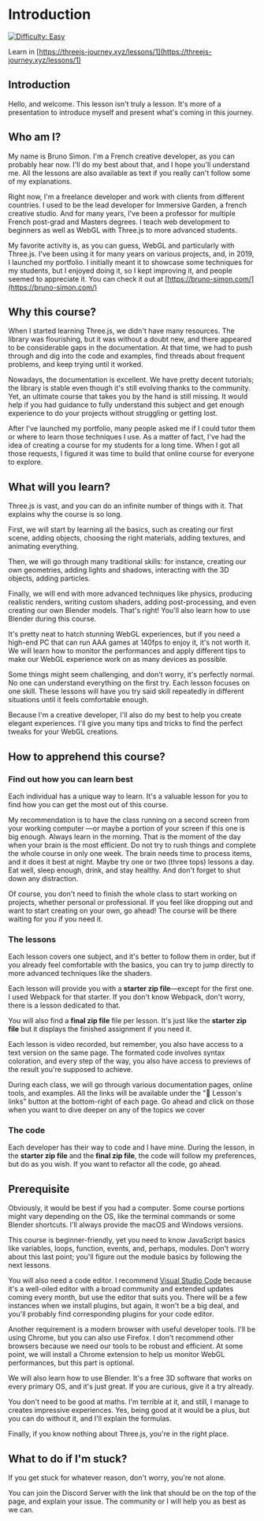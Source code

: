 # Introduction

[![Difficulty: Easy](https://img.shields.io/badge/Difficulty-Easy-brightgreen.svg)](https://shields.io)

Learn in [https://threejs-journey.xyz/lessons/1](https://threejs-journey.xyz/lessons/1)

## Introduction

Hello, and welcome. This lesson isn't truly a lesson. It's more of a presentation to introduce myself and present what's coming in this journey.

## Who am I?

My name is Bruno Simon. I'm a French creative developer, as you can probably hear now. I'll do my best about that, and I hope you'll understand me. All the lessons are also available as text if you really can't follow some of my explanations.

Right now, I'm a freelance developer and work with clients from different countries. I used to be the lead developer for Immersive Garden, a french creative studio. And for many years, I've been a professor for multiple French post-grad and Masters degrees. I teach web development to beginners as well as WebGL with Three.js to more advanced students.

My favorite activity is, as you can guess, WebGL and particularly with Three.js. I've been using it for many years on various projects, and, in 2019, I launched my portfolio. I initially meant it to showcase some techniques for my students, but I enjoyed doing it, so I kept improving it, and people seemed to appreciate it. You can check it out at [https://bruno-simon.com/](https://bruno-simon.com/)

## Why this course?

When I started learning Three.js, we didn't have many resources. The library was flourishing, but it was without a doubt new, and there appeared to be considerable gaps in the documentation. At that time, we had to push through and dig into the code and examples, find threads about frequent problems, and keep trying until it worked.

Nowadays, the documentation is excellent. We have pretty decent tutorials; the library is stable even though it's still evolving thanks to the community. Yet, an ultimate course that takes you by the hand is still missing. It would help if you had guidance to fully understand this subject and get enough experience to do your projects without struggling or getting lost.

After I've launched my portfolio, many people asked me if I could tutor them or where to learn those techniques I use. As a matter of fact, I've had the idea of creating a course for my students for a long time. When I got all those requests, I figured it was time to build that online course for everyone to explore.

## What will you learn?

Three.js is vast, and you can do an infinite number of things with it. That explains why the course is so long.

First, we will start by learning all the basics, such as creating our first scene, adding objects, choosing the right materials, adding textures, and animating everything.

Then, we will go through many traditional skills: for instance, creating our own geometries, adding lights and shadows, interacting with the 3D objects, adding particles.

Finally, we will end with more advanced techniques like physics, producing realistic renders, writing custom shaders, adding post-processing, and even creating our own Blender models. That's right! You'll also learn how to use Blender during this course.

It's pretty neat to hatch stunning WebGL experiences, but if you need a high-end PC that can run AAA games at 140fps to enjoy it, it's not worth it. We will learn how to monitor the performances and apply different tips to make our WebGL experience work on as many devices as possible.

Some things might seem challenging, and don't worry, it's perfectly normal. No one can understand everything on the first try. Each lesson focuses on one skill. These lessons will have you try said skill repeatedly in different situations until it feels comfortable enough.

Because I'm a creative developer, I'll also do my best to help you create elegant experiences. I'll give you many tips and tricks to find the perfect tweaks for your WebGL creations.

## How to apprehend this course?

### Find out how you can learn best

Each individual has a unique way to learn. It's a valuable lesson for you to find how you can get the most out of this course.

My recommendation is to have the class running on a second screen from your working computer —or maybe a portion of your screen if this one is big enough. Always learn in the morning. That is the moment of the day when your brain is the most efficient. Do not try to rush things and complete the whole course in only one week. The brain needs time to process items, and it does it best at night. Maybe try one or two (three tops) lessons a day. Eat well, sleep enough, drink, and stay healthy. And don't forget to shut down any distraction.

Of course, you don't need to finish the whole class to start working on projects, whether personal or professional. If you feel like dropping out and want to start creating on your own, go ahead! The course will be there waiting for you if you need it.

### The lessons

Each lesson covers one subject, and it's better to follow them in order, but if you already feel comfortable with the basics, you can try to jump directly to more advanced techniques like the shaders.

Each lesson will provide you with a **starter zip file**—except for the first one. I used Webpack for that starter. If you don't know Webpack, don't worry, there is a lesson dedicated to that.

You will also find a **final zip file** file per lesson. It's just like the **starter zip file** but it displays the finished assignment if you need it.

Each lesson is video recorded, but remember, you also have access to a text version on the same page. The formated code involves syntax coloration, and every step of the way, you also have access to previews of the result you're supposed to achieve.

During each class, we will go through various documentation pages, online tools, and examples. All the links will be available under the "🔗 Lesson's links" button at the bottom-right of each page. Go ahead and click on those when you want to dive deeper on any of the topics we cover

### The code

Each developer has their way to code and I have mine. During the lesson, in the **starter zip file** and the **final zip file**, the code will follow my preferences, but do as you wish. If you want to refactor all the code, go ahead.

## Prerequisite

Obviously, it would be best if you had a computer. Some course portions might vary depending on the OS, like the terminal commands or some Blender shortcuts. I'll always provide the macOS and Windows versions.

This course is beginner-friendly, yet you need to know JavaScript basics like variables, loops, function, events, and, perhaps, modules. Don't worry about this last point; you'll figure out the module basics by following the next lessons.

You will also need a code editor. I recommend [Visual Studio Code](https://code.visualstudio.com/) because it's a well-oiled editor with a broad community and extended updates coming every month, but use the editor that suits you. There will be a few instances when we install plugins, but again, it won't be a big deal, and you'll probably find corresponding plugins for your code editor.

Another requirement is a modern browser with useful developer tools. I'll be using Chrome, but you can also use Firefox. I don't recommend other browsers because we need our tools to be robust and efficient. At some point, we will install a Chrome extension to help us monitor WebGL performances, but this part is optional.

We will also learn how to use Blender. It's a free 3D software that works on every primary OS, and it's just great. If you are curious, give it a try already.

You don't need to be good at maths. I'm terrible at it, and still, I manage to creates impressive experiences. Yes, being good at it would be a plus, but you can do without it, and I'll explain the formulas.

Finally, if you know nothing about Three.js, you're in the right place.

## What to do if I'm stuck?

If you get stuck for whatever reason, don't worry, you're not alone.

You can join the Discord Server with the link that should be on the top of the page, and explain your issue. The community or I will help you as best as we can.
